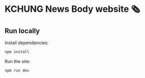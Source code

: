 # KCHUNG News Body website 🗞

## Run locally

Install dependencies:
```bash
npm install
```

Run the site:
```bash
npm run dev
```
